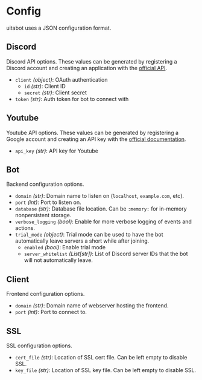 # Config

uitabot uses a JSON configuration format.

## Discord
Discord API options. These values can be generated by registering a Discord account and creating an application with the [official API](https://discord.com/developers/applications/).

* `client` *(object)*: OAuth authentication
    * `id` *(str)*: Client ID
    * `secret` *(str)*: Client secret
* `token` *(str)*: Auth token for bot to connect with

## Youtube
Youtube API options. These values can be generated by registering a Google account and creating an API key with the [official documentation](https://developers.google.com/youtube/v3/).

* `api_key` *(str)*: API key for Youtube

## Bot
Backend configuration options.

* `domain` *(str)*: Domain name to listen on (`localhost`, `example.com`, etc).
* `port` *(int)*: Port to listen on.
* `database` *(str)*: Database file location. Can be `:memory:` for in-memory nonpersistent storage.
* `verbose_logging` *(bool)*: Enable for more verbose logging of events and actions.
* `trial_mode` *(object)*: Trial mode can be used to have the bot automatically leave servers a short while after joining.
    * `enabled` *(bool)*: Enable trial mode
    * `server_whitelist` *(List[str])*: List of Discord server IDs that the bot will not automatically leave.

## Client
Frontend configuration options.

* `domain` *(str)*: Domain name of webserver hosting the frontend.
* `port` *(int)*: Port to connect to.

## SSL
SSL configuration options.

* `cert_file` *(str)*: Location of SSL cert file. Can be left empty to disable SSL.
* `key_file` *(str)*: Location of SSL key file. Can be left empty to disable SSL.
